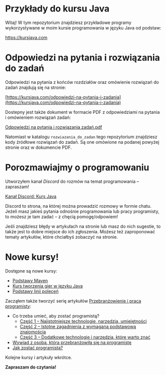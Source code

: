 # Przykłady do kursu Java

Witaj! W tym repozytorium znajdziesz przykładowe programy wykorzystywane w moim kursie programowania w języku Java od podstaw:

https://kursjava.com

# Odpowiedzi na pytania i rozwiązania do zadań

Odpowiedzi na pytania z końców rozdziałów oraz omówienie rozwiązań do zadań znajdują się na stronie:

[https://kursjava.com/odpowiedzi-na-pytania-i-zadania](https://kursjava.com/odpowiedzi-na-pytania-i-zadania)

Dostepny jest także dokument w formacie PDF z odpowiedziami na pytania i omówieniem rozwiązań zadań:

[Odpowiedzi na pytania i rozwiązania zadań.pdf](https://github.com/przemyslaw-kruglej/kursjava_przyklady/raw/master/Nauka%20programowania%20w%20jezyku%20Java%20-%20Odpowiedzi%20na%20pytania%20i%20zadania.pdf)

Natomiast w katalogu `rozwiazania_do_zadan` tego repozytorium znajdziesz kody źródłowe rozwiązań do zadań. Są one omówione na podanej powyżej stronie oraz w dokumencie PDF.

# Porozmawiajmy o programowaniu

Utworzyłem kanał *Discord* do rozmów na temat programowania – zapraszam!

[Kanał Discord: Kurs Java](https://discord.gg/GxHdfjb)

Discord to strona, na której można prowadzić rozmowy w formie chatu. Jeżeli masz jakieś pytania odnośnie programowania lub pracy programisty, to możesz je tam zadać – z chęcią pomogę/odpowiem!

Jeśli znajdziesz błędy w artykułach na stronie lub masz do nich sugestie, to także jest to dobre miejsce do ich zgłoszenia. Możesz też zaproponować tematy artykułów, które chciałbyś zobaczyć na stronie.

# Nowe kursy!

Dostępne są nowe kursy:

* [Podstawy Maven](https://kursjava.com/podstawy-maven)
* [Kurs tworzenia gier w języku Java](https://kursjava.com/tworzenie-gier)
* [Podstawy linii poleceń](https://kursjava.com/podstawy-linii-polecen)

Zacząłem także tworzyć serię artykułów [Przebranżowienie i praca programisty](https://kursjava.com/przebranzowienie-i-praca-programisty):

* Co trzeba umieć, aby zostać programistą?
  * [Część 1 – Najistotniejsze technologie, narzędzia, umiejętności](https://kursjava.com/przebranzowienie-i-praca-programisty/co-trzeba-umiec-aby-zostac-programista-czesc-1)
  * [Część 2 – Istotne zagadnienia z wymaganą podstawową znajomością](https://kursjava.com/przebranzowienie-i-praca-programisty/co-trzeba-umiec-aby-zostac-programista-czesc-2)
  * [Część 3 – Dodatkowe technologie i narzędzia, które warto znać](https://kursjava.com/przebranzowienie-i-praca-programisty/co-trzeba-umiec-aby-zostac-programista-czesc-3)
* [Wywiad z osobą, która przebranżowiła się na programistę](https://kursjava.com/przebranzowienie-i-praca-programisty/wywiad-z-osoba-ktora-przebranzowila-sie-na-programiste/)
* [Jak zostać programistą?](https://kursjava.com/przebranzowienie-i-praca-programisty/jak-zostac-programista/)

Kolejne kursy i artykuły wkrótce.

**Zapraszam do czytania!**
